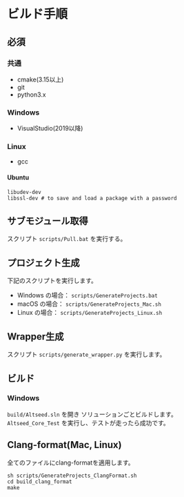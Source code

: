 ﻿# ビルド手順

## 必須

### 共通

- cmake(3.15以上)
- git
- python3.x

### Windows

- VisualStudio(2019以降)

### Linux

- gcc

#### Ubuntu

```
libudev-dev
libssl-dev # to save and load a package with a password
```

## サブモジュール取得

スクリプト `scripts/Pull.bat` を実行する。

## プロジェクト生成


下記のスクリプトを実行します。

- Windows の場合： `scripts/GenerateProjects.bat`
- macOS の場合： `scripts/GenerateProjects_Mac.sh`
- Linux の場合： `scripts/GenerateProjects_Linux.sh`

## Wrapper生成

スクリプト `scripts/generate_wrapper.py` を実行します。

## ビルド

### Windows

`build/Altseed.sln` を開き ソリューションごとビルドします。 `Altseed_Core_Test` を実行し、テストが走ったら成功です。

## Clang-format(Mac, Linux)

全てのファイルにclang-formatを適用します。

```
sh scripts/GenerateProjects_ClangFormat.sh
cd build_clang_format
make
``` 
